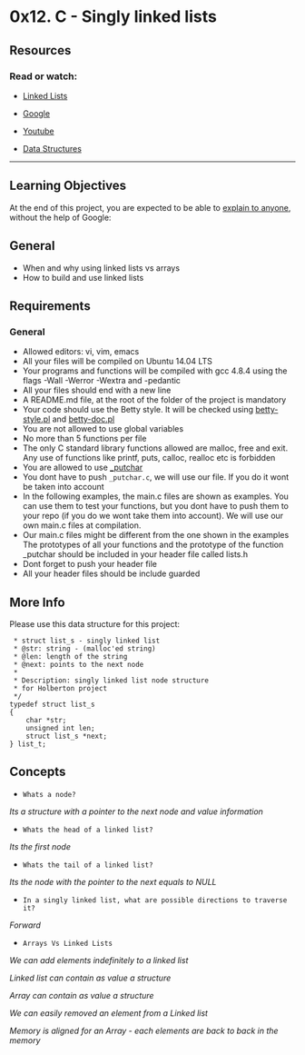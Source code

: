 # 0x12. C - Singly linked lists

## Resources

### Read or watch:

* [Linked Lists](https://intranet.hbtn.io/rltoken/2WOe5XO84Puxd4Y1FUJwVQ)

* [Google](https://intranet.hbtn.io/rltoken/jiyCC9L1Axkl_nEmuh4j3w)

* [Youtube](https://intranet.hbtn.io/rltoken/DcEVPdONWy2p1x8XPH53Uw)

* [Data Structures](https://intranet.hbtn.io/rltoken/gb2LD9B9peFEyJ6JKuP6UA)

__________________________________________
## Learning Objectives

At the end of this project, you are expected to be able to [explain to anyone](https://intranet.hbtn.io/rltoken/8bKyzTFahgtvQf7aftTjPw), without the help of Google:

## General

* When and why using linked lists vs arrays
* How to build and use linked lists

## Requirements

### General

* Allowed editors: vi, vim, emacs
* All your files will be compiled on Ubuntu 14.04 LTS
* Your programs and functions will be compiled with gcc 4.8.4 using the flags -Wall -Werror -Wextra and -pedantic
* All your files should end with a new line
* A README.md file, at the root of the folder of the project is mandatory
* Your code should use the Betty style. It will be checked using [betty-style.pl](https://github.com/holbertonschool/Betty/blob/master/betty-style.pl) and [betty-doc.pl](https://github.com/holbertonschool/Betty/blob/master/betty-doc.pl)
* You are not allowed to use global variables
* No more than 5 functions per file
* The only C standard library functions allowed are malloc, free and exit. Any use of functions like printf, puts, calloc, realloc etc is forbidden
* You are allowed to use [_putchar](https://github.com/holbertonschool/_putchar.c/blob/master/_putchar.c)
* You dont have to push ``_putchar.c``, we will use our file. If you do it wont be taken into account
* In the following examples, the main.c files are shown as examples. You can use them to test your functions, but you dont have to push them to your repo (if you do we wont take them into account). We will use our own main.c files at compilation.
* Our main.c files might be different from the one shown in the examples
The prototypes of all your functions and the prototype of the function _putchar should be included in your header file called lists.h
* Dont forget to push your header file
* All your header files should be include guarded

## More Info
Please use this data structure for this project:

````/**
 * struct list_s - singly linked list
 * @str: string - (malloc'ed string)
 * @len: length of the string
 * @next: points to the next node
 *
 * Description: singly linked list node structure
 * for Holberton project
 */
typedef struct list_s
{
    char *str;
    unsigned int len;
    struct list_s *next;
} list_t;
````

## Concepts

* ````Whats a node?```` 

*Its a structure with a pointer to the next node and value information*

* ````Whats the head of a linked list?```` 

*Its the first node*

* ````Whats the tail of a linked list?```` 

*Its the node with the pointer to the next equals to NULL*

* ````In a singly linked list, what are possible directions to traverse it?```` 

*Forward*

* ````Arrays Vs Linked Lists```` 

*We can add elements indefinitely to a linked list*

*Linked list can contain as value a structure*

*Array can contain as value a structure*

*We can easily removed an element from a Linked list*

*Memory is aligned for an Array - each elements are back to back in the memory*